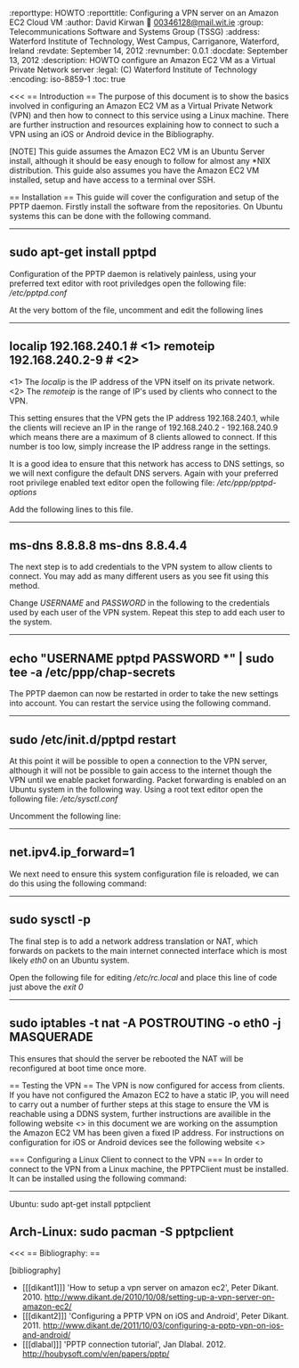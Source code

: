 :reporttype:    HOWTO
:reporttitle:   Configuring a VPN server on an Amazon EC2 Cloud VM
:author:        David Kirwan
:email:         00346128@mail.wit.ie
:group:         Telecommunications Software and Systems Group (TSSG)
:address:       Waterford Institute of Technology, West Campus, Carriganore, Waterford, Ireland
:revdate:       September 14, 2012
:revnumber:     0.0.1
:docdate:       September 13, 2012
:description:   HOWTO configure an Amazon EC2 VM as a Virtual Private Network server
:legal:         (C) Waterford Institute of Technology
:encoding:      iso-8859-1
:toc:           true

<<<
== Introduction ==
The purpose of this document is to show the basics involved in configuring an Amazon EC2 VM as a Virtual Private Network (VPN)
and then how to connect to this service using a Linux machine. There are further instruction and resources explaining how 
to connect to such a VPN using an iOS or Android device in the Bibliography.

[NOTE]
This guide assumes the Amazon EC2 VM is an Ubuntu Server install, although it should be easy enough to follow for almost
any *NIX distribution. This guide also assumes you have the Amazon EC2 VM installed, setup and have access to a terminal over
SSH.

== Installation ==
This guide will cover the configuration and setup of the PPTP daemon. Firstly install the software from the repositories.
On Ubuntu systems this can be done with the following command.

-------------------------------------------------------------------------------------------
sudo apt-get install pptpd
-------------------------------------------------------------------------------------------

Configuration of the PPTP daemon is relatively painless, using your preferred text editor with root priviledges open the following
file: _/etc/pptpd.conf_

At the very bottom of the file, uncomment and edit the following lines

-------------------------------------------------------------------------------------------
localip 192.168.240.1 		# <1>
remoteip 192.168.240.2-9	# <2>
-------------------------------------------------------------------------------------------
<1> The *localip* is the IP address of the VPN itself on its private network.
<2> The *remoteip* is the range of IP's used by clients who connect to the VPN.

This setting ensures that the VPN gets the IP address 192.168.240.1, while the clients will recieve an IP in the range of
192.168.240.2 - 192.168.240.9 which means there are a maximum of 8 clients allowed to connect. If this number is too low, 
simply increase the IP address range in the settings.

It is a good idea to ensure that this network has access to DNS settings, so we will next configure the default DNS servers.
Again with your preferred root privilege enabled text editor open the following file: _/etc/ppp/pptpd-options_

Add the following lines to this file.

-------------------------------------------------------------------------------------------
ms-dns 8.8.8.8
ms-dns 8.8.4.4
-------------------------------------------------------------------------------------------

The next step is to add credentials to the VPN system to allow clients to connect. You may add as many different users
as you see fit using this method.

Change _USERNAME_ and _PASSWORD_ in the following to the credentials used by each user of the VPN system. Repeat this
step to add each user to the system.

-------------------------------------------------------------------------------------------
echo "USERNAME pptpd PASSWORD *" | sudo tee -a /etc/ppp/chap-secrets
-------------------------------------------------------------------------------------------

The PPTP daemon can now be restarted in order to take the new settings into account. You can restart the service using
the following command.

-------------------------------------------------------------------------------------------
sudo /etc/init.d/pptpd restart
-------------------------------------------------------------------------------------------

At this point it will be possible to open a connection to the VPN server, although it will not be possible to gain access
to the internet though the VPN until we enable packet forwarding. Packet forwarding is enabled on an Ubuntu system in the
following way. Using a root text editor open the following file: _/etc/sysctl.conf_

Uncomment the following line:

-------------------------------------------------------------------------------------------
net.ipv4.ip_forward=1
-------------------------------------------------------------------------------------------

We next need to ensure this system configuration file is reloaded, we can do this using the following command:

-------------------------------------------------------------------------------------------
sudo sysctl -p
-------------------------------------------------------------------------------------------

The final step is to add a network address translation or NAT, which forwards on packets to the main internet connected
interface which is most likely _eth0_ on an Ubuntu system.

Open the following file for editing _/etc/rc.local_ and place this line of code just above the _exit 0_

-------------------------------------------------------------------------------------------
sudo iptables -t nat -A POSTROUTING -o eth0 -j MASQUERADE
-------------------------------------------------------------------------------------------

This ensures that should the server be rebooted the NAT will be reconfigured at boot time once more.


== Testing the VPN ==
The VPN is now configured for access from clients. If you have not configured the Amazon EC2 to have a static IP, you will
need to carry out a number of further steps at this stage to ensure the VM is reachable using a DDNS system, further instructions
are availible in the following website <<dikant1>> in this document we are working on the assumption the Amazon EC2 VM has been
given a fixed IP address. For instructions on configuration for iOS or Android devices see the following website <<dikant2>>

=== Configuring a Linux Client to connect to the VPN ===
In order to connect to the VPN from a Linux machine, the PPTPClient must be installed. It can be installed using the following
command:

-------------------------------------------------------------------------------------------
Ubuntu:
sudo apt-get install pptpclient

Arch-Linux:
sudo pacman -S pptpclient
-------------------------------------------------------------------------------------------






<<<
== Bibliography: ==

[bibliography]
- [[[dikant1]]] 'How to setup a vpn server on amazon ec2', Peter Dikant. 2010. http://www.dikant.de/2010/10/08/setting-up-a-vpn-server-on-amazon-ec2/
- [[[dikant2]]] 'Configuring a PPTP VPN on iOS and Android', Peter Dikant. 2011. http://www.dikant.de/2011/10/03/configuring-a-pptp-vpn-on-ios-and-android/
- [[[dlabal]]] 'PPTP connection tutorial', Jan Dlabal. 2012. http://houbysoft.com/v/en/papers/pptp/